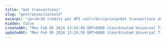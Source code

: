 ```yaml
---
title: "Get transactions"
slug: "gettransactionsold"
excerpt: "<p><b>20 credits per API call</b></p>\n<p>Get transactions on the following blockchains:</p>\n<ul>\n<li>Celo - celo / celo-testnet</li>\n<li>Ethereum - ethereum / ethereum-sepolia</li>\n<li>BNB (Binance) Smart Chain - bsc / bsc-testnet</li>\n<li>Polygon - polygon / polygon-mumbai</li>\n<li>Tezos - tezos-mainnet</li>\n<li>Horizen EON - eon-mainnet</li>\n<li>Chiliz - chiliz-mainnet</li>\n</ul>\n<p>To get started:</p>\n<ul>\n<li>Provide a chain name and comma-separated list of addresses. Our API will return all of their transactions along with further information such as their block number, ID of involved token, and more.</li>\n<li>If not specified, the API returns transactions of various types (fungible, nft, multitoken, native), but you can also choose to filter specific <code>transactionTypes</code> and even <code>transactionSubtype</code> (incoming, outgoing, zero-transfer).</li>\n<li>On top of that, you can add further filters such as specifying block range where the transactions should have occurred, or address and ID of involved tokens.</li>\n<li>For Tezos blockchain, the API accepts only one wallet address in <code>addresses</code> query parameter. Following query parameters won't have any effect on filtering data: <code>transactionTypes</code>, <code>transactionSubtype</code>, <code>tokenId</code>, <code>blockTo</code>.</li>\n<li>When querying Tezos transactions for a specified wallet or contract address, pagination is supported via <code>pageSize</code> and <code>offset</code> query parameters. \n<li>When querying Tezos transactions for a specified block, pagination is supported via <code>cursor</code> query parameter, by filling in the value from <code>prevPage</code> or <code>nextPage</code> field in the response body.</li>\n</ul>"
hidden: false
createdAt: "Mon Feb 05 2024 13:24:49 GMT+0000 (Coordinated Universal Time)"
updatedAt: "Mon Feb 05 2024 13:24:50 GMT+0000 (Coordinated Universal Time)"
---
```

